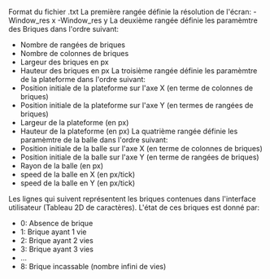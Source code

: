 Format du fichier .txt
La première rangée définie la résolution de l'écran:
-Window_res x
-Window_res y
La deuxième rangée définie les paramèmtre des Briques dans l'ordre suivant:
- Nombre de rangées de briques
- Nombre de colonnes de briques
- Largeur des briques en px
- Hauteur des briques en px
La troisième rangée définie les paramèmtre de la plateforme dans l'ordre suivant:
- Position initiale de la plateforme sur l'axe X (en terme de colonnes de briques)
- Position initiale de la plateforme sur l'axe Y (en termes de rangées de briques)
- Largeur de la plateforme (en px)
- Hauteur de la plateforme  (en px)
La quatrième rangée définie les paramèmtre de la balle dans l'ordre suivant:
- Position initiale de la balle sur l'axe X (en terme de colonnes de briques)
- Position initiale de la balle sur l'axe Y (en terme de rangées de briques)
- Rayon de la balle (en px)
- speed de la balle en X    (en px/tick)
- speed de la balle en Y    (en px/tick)

Les lignes qui suivent représentent les briques contenues dans l'interface utilisateur (Tableau 2D de caractères).
L'état de ces briques est donné par:
- 0: Absence de brique
- 1: Brique ayant 1 vie
- 2: Brique ayant 2 vies
- 3: Brique ayant 3 vies
- ...
- 8: Brique incassable (nombre infini de vies)
